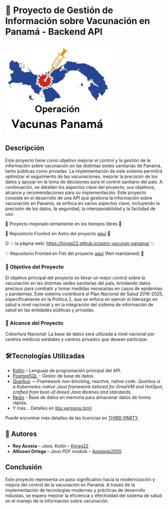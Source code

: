 # :syringe: Proyecto de Gestión de Información sobre Vacunación en Panamá - Backend API

![Imagen logo del proyecto](https://github.com/kingg22/api-vacunas-panama/blob/main/src/main/resources/images/icon.png?raw=true)

## Descripción

Este proyecto tiene como objetivo mejorar el control y la gestión de la información sobre vacunación en las distintas
sedes sanitarias de Panamá, tanto públicas como privadas. La implementación de este sistema permitirá optimizar el
seguimiento de las vacunaciones, mejorar la precisión de los datos y apoyar en la toma de decisiones para el control
sanitario del país. A continuación, se detallan los aspectos clave del proyecto, sus objetivos, alcance y
recomendaciones para su implementación.
Este proyecto consiste en el desarrollo de una API que gestiona la información sobre vacunación en Panamá, se enfoca en
varios aspectos clave, incluyendo la precisión de los datos, la seguridad, la interoperabilidad y la facilidad de uso.

:construction: Proyecto mejorado lentamente en los tiempos libres :construction:

:sparkling_heart: Repositorio Fronted en Astro del proyecto [aquí](https://github.com/kingg22/astro-vacunas-panama)
:sparkling_heart:

O :boom: la página web: https://kingg22.github.io/astro-vacunas-panama/ :boom:

:sparkles: Repositorio Fronted en Flet del proyecto [aquí](https://github.com/patrickvillarroel/flet-vacunas-panama)
(Not maintained) :dizzy:

### :pushpin: Objetivo del Proyecto

El objetivo principal del proyecto es llevar un mejor control sobre la vacunación en las distintas sedes sanitarias del
país, brindando datos precisos para combatir y tomar medidas necesarias en casos de epidemias y pandemias. Este sistema
contribuirá al Plan Nacional de Salud 2016-2025, específicamente en la Política 2, que se enfoca en ejercer el liderazgo
en salud a nivel nacional y en la integración del sistema de información de salud en las entidades públicas y privadas.

### :dart: Alcance del Proyecto

Cobertura Nacional:
La base de datos será utilizada a nivel nacional por centros médicos estatales y centros privados que deseen participar.

## :hammer_and_wrench:Tecnologías Utilizadas

- [Kotlin](https://kotlinlang.org/) – Lenguaje de programación principal del API.
- [PostgreSQL](https://www.postgresql.org/) - Gestor de base de datos.
- [Quarkus](https://quarkus.io/) — Framework non-blocking, reactive, native code. _Quarkus is a Kubernetes-native Java
  framework tailored for GraalVM and HotSpot, crafted from best-of-breed Java libraries and standards._
- [Redis](https://redis.io/) - Base de datos en memoria para almacenar datos de forma rápida.
- Y más... Detalles
  en [libs.versions.toml](https://github.com/kingg22/api-vacunas-panama/blob/main/gradle/libs.versions.toml)

Puede encontrar más detalles de las licencias
en [THIRD-PARTY](https://github.com/kingg22/api-vacunas-panama/blob/main/THIRD-PARTY.md).

## :pencil: Autores

- **Rey Acosta** – _Java_, _Kotlin_ – [Kingg22](https://github.com/kingg22)
- **Allisson Ortega** – _Java PDF module_ – [Applepie2005](https://github.com/Applepie2005)

## Conclusión

Este proyecto representa un paso significativo hacia la modernización y mejora del control de la vacunación en Panamá. A
través de la implementación de tecnologías modernas y prácticas de desarrollo robustas, se espera mejorar la eficiencia
y efectividad del sistema de salud en el manejo de la información sobre vacunación.
